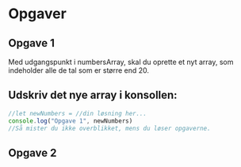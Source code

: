 # Opgaver

## Opgave 1
Med udgangspunkt i numbersArray, skal du oprette et nyt array, som indeholder alle de tal som er større end 20.

## Udskriv det nye array i konsollen:

``` js 
//let newNumbers = //din løsning her...
console.log("Opgave 1", newNumbers)
//Så mister du ikke overblikket, mens du løser opgaverne.
```

## Opgave 2
